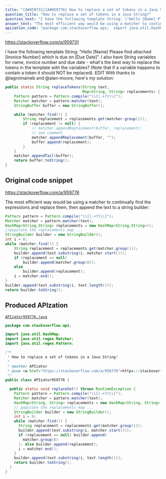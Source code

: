 ```yaml
---
title: "[Q#959731][A#959776] How to replace a set of tokens in a Java String?"
question_title: "How to replace a set of tokens in a Java String?"
question_text: "I have the following template String: \"Hello [Name] Please find attached [Invoice Number] which is due on [Due Date]\". I also have String variables for name, invoice number and due date - what's the best way to replace the tokens in the template with the variables? (Note that if a variable happens to contain a token it should NOT be replaced). EDIT With thanks to @laginimaineb and @alan-moore, here's my solution:"
answer_text: "The most efficient way would be using a matcher to continually find the expressions and replace them, then append the text to a string builder:"
apization_code: "package com.stackoverflow.api;  import java.util.HashMap; import java.util.regex.Matcher; import java.util.regex.Pattern;  /**  * How to replace a set of tokens in a Java String?  *  * @author APIzator  * @see <a href=\"https://stackoverflow.com/a/959776\">https://stackoverflow.com/a/959776</a>  */ public class APIzator959776 {    public static void replaceSet() throws RuntimeException {     Pattern pattern = Pattern.compile(\"\\\\[(.+?)\\\\]\");     Matcher matcher = pattern.matcher(text);     HashMap<String, String> replacements = new HashMap<String, String>();     // populate the replacements map ...     StringBuilder builder = new StringBuilder();     int i = 0;     while (matcher.find()) {       String replacement = replacements.get(matcher.group(1));       builder.append(text.substring(i, matcher.start()));       if (replacement == null) builder.append(         matcher.group(0)       ); else builder.append(replacement);       i = matcher.end();     }     builder.append(text.substring(i, text.length()));     return builder.toString();   } }"
---
```


https://stackoverflow.com/q/959731

I have the following template String: &quot;Hello [Name] Please find attached [Invoice Number] which is due on [Due Date]&quot;.
I also have String variables for name, invoice number and due date - what&#x27;s the best way to replace the tokens in the template with the variables?
(Note that if a variable happens to contain a token it should NOT be replaced).
EDIT
With thanks to @laginimaineb and @alan-moore, here&#x27;s my solution:


```java
public static String replaceTokens(String text, 
                                   Map<String, String> replacements) {
    Pattern pattern = Pattern.compile("\\[(.+?)\\]");
    Matcher matcher = pattern.matcher(text);
    StringBuffer buffer = new StringBuffer();

    while (matcher.find()) {
        String replacement = replacements.get(matcher.group(1));
        if (replacement != null) {
            // matcher.appendReplacement(buffer, replacement);
            // see comment 
            matcher.appendReplacement(buffer, "");
            buffer.append(replacement);
        }
    }
    matcher.appendTail(buffer);
    return buffer.toString();
}
```


## Original code snippet

https://stackoverflow.com/a/959776

The most efficient way would be using a matcher to continually find the expressions and replace them, then append the text to a string builder:

```java
Pattern pattern = Pattern.compile("\\[(.+?)\\]");
Matcher matcher = pattern.matcher(text);
HashMap<String,String> replacements = new HashMap<String,String>();
//populate the replacements map ...
StringBuilder builder = new StringBuilder();
int i = 0;
while (matcher.find()) {
    String replacement = replacements.get(matcher.group(1));
    builder.append(text.substring(i, matcher.start()));
    if (replacement == null)
        builder.append(matcher.group(0));
    else
        builder.append(replacement);
    i = matcher.end();
}
builder.append(text.substring(i, text.length()));
return builder.toString();
```

## Produced APIzation

[`APIzator959776.java`](https://github.com/pasqualesalza/apization-temp-data/raw/master/apizations/java/APIzator959776.java)

```java
package com.stackoverflow.api;

import java.util.HashMap;
import java.util.regex.Matcher;
import java.util.regex.Pattern;

/**
 * How to replace a set of tokens in a Java String?
 *
 * @author APIzator
 * @see <a href="https://stackoverflow.com/a/959776">https://stackoverflow.com/a/959776</a>
 */
public class APIzator959776 {

  public static void replaceSet() throws RuntimeException {
    Pattern pattern = Pattern.compile("\\[(.+?)\\]");
    Matcher matcher = pattern.matcher(text);
    HashMap<String, String> replacements = new HashMap<String, String>();
    // populate the replacements map ...
    StringBuilder builder = new StringBuilder();
    int i = 0;
    while (matcher.find()) {
      String replacement = replacements.get(matcher.group(1));
      builder.append(text.substring(i, matcher.start()));
      if (replacement == null) builder.append(
        matcher.group(0)
      ); else builder.append(replacement);
      i = matcher.end();
    }
    builder.append(text.substring(i, text.length()));
    return builder.toString();
  }
}

```